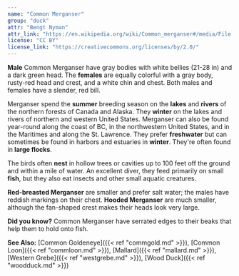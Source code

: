 ```yaml
---
name: "Common Merganser"
group: "duck"
attr: "Bengt Nyman"
attr_link: "https://en.wikipedia.org/wiki/Common_merganser#/media/File:Mergus_merganser,_female_and_male,_Vaxholm,_Sweden.jpg"
license: "CC BY"
license_link: "https://creativecommons.org/licenses/by/2.0/"
---
```

**Male** Common Merganser have gray bodies with white bellies (21-28 in) and a dark green head. The **females** are equally colorful with a gray body, rusty-red head and crest, and a white chin and chest. Both males and females have a slender, red bill.

Merganser spend the **summer** breeding season on the **lakes** and **rivers** of the northern forests of Canada and Alaska. They **winter** on the lakes and rivers of northern and western United States. Merganser can also be found year-round along the coast of BC, in the northwestern United States, and in the Maritimes and along the St. Lawrence.  They prefer **freshwater** but can sometimes be found in harbors and estuaries in **winter**. They're often found in **large flocks**.

The birds often **nest** in hollow trees or cavities up to 100 feet off the ground and within a mile of water. An excellent diver, they feed primarily on small **fish**, but they also eat insects and other small aquatic creatures.

**Red-breasted Merganser** are smaller and prefer salt water; the males have reddish markings on their chest. **Hooded Merganser** are much smaller, although the fan-shaped crest makes their heads look very large.

**Did you know?** Common Merganser have serrated edges to their beaks that help them to hold onto fish.

<!-- generated, do not edit -->
**See Also:**
[Common Goldeneye]({{< ref "commgold.md" >}}),
[Common Loon]({{< ref "commloon.md" >}}),
[Mallard]({{< ref "mallard.md" >}}),
[Western Grebe]({{< ref "westgrebe.md" >}}),
[Wood Duck]({{< ref "woodduck.md" >}})
